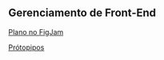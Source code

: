 ## Gerenciamento de Front-End

[Plano no FigJam](https://www.figma.com/board/m0tKSugud9nfcLQVO143pT/Gerenciamento-de-Front-end?node-id=2-102&node-type=table&t=PxmgzzVSd9uHVEkd-0)

[Prótopipos](https://www.figma.com/design/hBkQJyeouucgZC01VDMYsJ/A%C3%A7a%C3%AD--Express?node-id=0-1&m=dev&t=2xXja4oogDrv3Elq-1)
